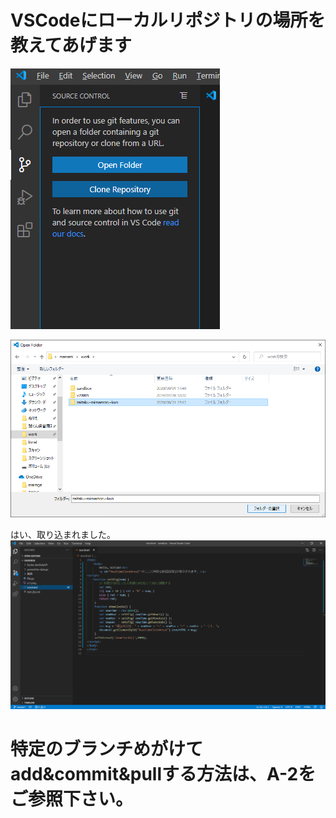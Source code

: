# VSCodeにローカルリポジトリの場所を教えてあげます

![2020-09-04__19_](uploads/67c4bdb34e99aba09e9060c18aafe24c/2020-09-04__19_.png)

![2020-09-04__1_](uploads/94ec11c08ea62e69bd8ae6192810cd51/2020-09-04__1_.png)

はい、取り込まれました。
![2020-09-04__2_](uploads/aa099ad67f11051f2c3a69bbdef5af78/2020-09-04__2_.png)



# 特定のブランチめがけてadd&commit&pullする方法は、A-2をご参照下さい。




